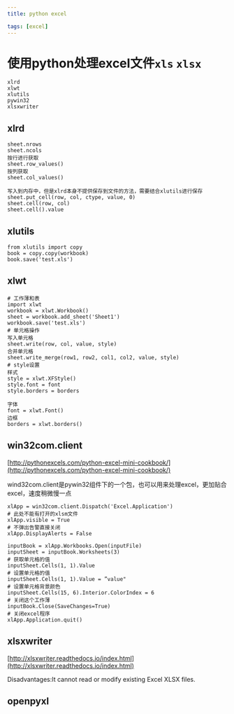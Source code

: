 ```yaml
---
title: python excel

tags: [excel]
---
```

# 使用python处理excel文件`xls` `xlsx`

```
xlrd
xlwt
xlutils
pywin32
xlsxwriter
```

## xlrd
```
sheet.nrows
sheet.ncols
按行进行获取
sheet.row_values()
按列获取
sheet.col_values()

写入到内存中，但是xlrd本身不提供保存到文件的方法，需要结合xlutils进行保存
sheet.put_cell(row, col, ctype, value, 0)
sheet.cell(row, col)
sheet.cell().value
```
## xlutils
```
from xlutils import copy
book = copy.copy(workbook)
book.save('test.xls')
```
## xlwt

```
# 工作薄和表
import xlwt
workbook = xlwt.Workbook()
sheet = workbook.add_sheet('Sheet1')
workbook.save('test.xls')
# 单元格操作
写入单元格
sheet.write(row, col, value, style)
合并单元格
sheet.write_merge(row1, row2, col1, col2, value, style)
# style设置
样式
style = xlwt.XFStyle()
style.font = font
style.borders = borders

字体
font = xlwt.Font()
边框
borders = xlwt.borders()
```

## win32com.client 
[http://pythonexcels.com/python-excel-mini-cookbook/](http://pythonexcels.com/python-excel-mini-cookbook/)

wind32com.client是pywin32组件下的一个包，也可以用来处理excel，更加贴合excel，速度稍微慢一点
```
xlApp = win32com.client.Dispatch('Excel.Application')
# 此处不能有打开的xlsm文件
xlApp.visible = True
# 不弹出告警直接关闭
xlApp.DisplayAlerts = False

inputBook = xlApp.Workbooks.Open(inputFile)
inputSheet = inputBook.Worksheets(3)
# 获取单元格的值
inputSheet.Cells(1, 1).Value
# 设置单元格的值
inputSheet.Cells(1, 1).Value = ”value"
# 设置单元格背景颜色
inputSheet.Cells(15, 6).Interior.ColorIndex = 6
# 关闭这个工作薄
inputBook.Close(SaveChanges=True)
# 关闭excel程序
xlApp.Application.quit()
```

## xlsxwriter
[http://xlsxwriter.readthedocs.io/index.html](http://xlsxwriter.readthedocs.io/index.html)

Disadvantages:It cannot read or modify existing Excel XLSX files.

## openpyxl
